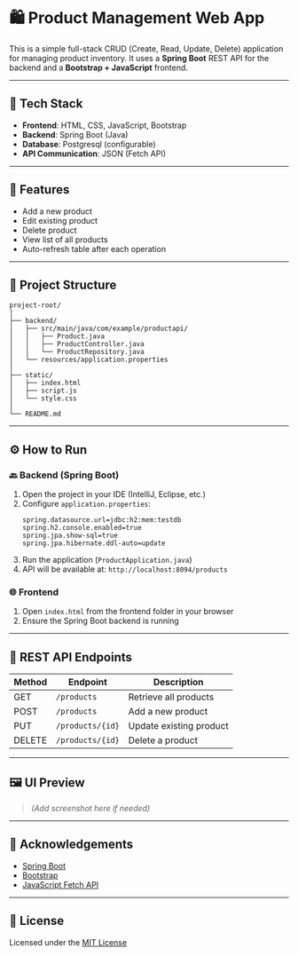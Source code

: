
# 🛍️ Product Management Web App

This is a simple full-stack CRUD (Create, Read, Update, Delete) application for managing product inventory. It uses a **Spring Boot** REST API for the backend and a **Bootstrap + JavaScript** frontend.

---

## 🔧 Tech Stack

- **Frontend**: HTML, CSS, JavaScript, Bootstrap
- **Backend**: Spring Boot (Java)
- **Database**: Postgresql (configurable)
- **API Communication**: JSON (Fetch API)

---

## 🚀 Features

- Add a new product
- Edit existing product
- Delete product
- View list of all products
- Auto-refresh table after each operation

---

## 📁 Project Structure

```
project-root/
│
├── backend/
│   ├── src/main/java/com/example/productapi/
│   │   ├── Product.java
│   │   ├── ProductController.java
│   │   └── ProductRepository.java
│   └── resources/application.properties
│
├── static/
│   ├── index.html
│   ├── script.js
│   └── style.css
│
└── README.md
```

---

## ⚙️ How to Run

### 🔙 Backend (Spring Boot)
1. Open the project in your IDE (IntelliJ, Eclipse, etc.)
2. Configure `application.properties`:
   ```properties
   spring.datasource.url=jdbc:h2:mem:testdb
   spring.h2.console.enabled=true
   spring.jpa.show-sql=true
   spring.jpa.hibernate.ddl-auto=update
   ```
3. Run the application (`ProductApplication.java`)
4. API will be available at: `http://localhost:8094/products`

### 🌐 Frontend
1. Open `index.html` from the frontend folder in your browser
2. Ensure the Spring Boot backend is running

---

## 📡 REST API Endpoints

| Method | Endpoint         | Description        |
|--------|------------------|--------------------|
| GET    | `/products`      | Retrieve all products   |
| POST   | `/products`      | Add a new product       |
| PUT    | `/products/{id}` | Update existing product |
| DELETE | `/products/{id}` | Delete a product        |

---

## 🖼️ UI Preview

> *(Add screenshot here if needed)*

---

## 🙏 Acknowledgements

- [Spring Boot](https://spring.io/projects/spring-boot)
- [Bootstrap](https://getbootstrap.com/)
- [JavaScript Fetch API](https://developer.mozilla.org/en-US/docs/Web/API/Fetch_API)

---

## 📃 License

Licensed under the [MIT License](https://opensource.org/licenses/MIT)


